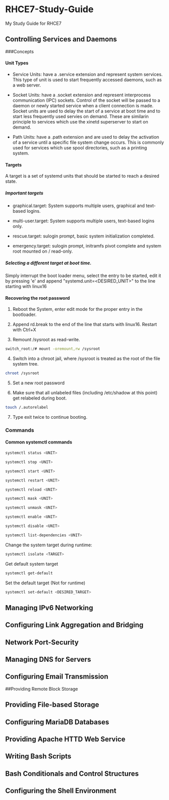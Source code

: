 # RHCE7-Study-Guide
My Study Guide for RHCE7



## Controlling Services and Daemons

###Concepts
#### Unit Types

* Service Units: have a .service extension and represent system services. This type of unit is used to start frequently accessed daemons, such as a web server.

* Socket Units: have a .socket extension and represent interprocess communication (IPC) sockets. Control of the socket will be passed to a daemon or newly started service when a client connection is made. Socket units are used to delay the start of a service at boot time and to start less frequently used servies on demand. These are similarin principle to services which use the xinetd superserver to start on demand.

* Path Units: have a .path extension and are used to delay the activation of a service until a specific file system change occurs. This is commonly used for services which use spool directories, such as a printing system.

#### Targets
A target is a set of systemd units that should be started to reach a desired state. 
##### Important targets
 
 * graphical.target: System supports multiple users, graphical and text-based logins.

 * multi-user.target: System supports multiple users, text-based logins only. 

 * rescue.target: sulogin prompt, basic system initialization completed.

 * emergency.target: sulogin prompt, initramfs pivot complete and system root mounted on / read-only.

 ##### Selecting a different target at boot time.
 Simply interrupt the boot loader menu, select the entry to be started, edit it by pressing 'e' and append "systemd.unit=<DESIRED_UNIT>" to the line starting with linux16

#### Recovering the root password

1. Reboot the System, enter edit mode for the proper entry in the bootloader. 

2. Append rd.break to the end of the line that starts with linux16. Restart with Ctrl+X

3. Remount /sysroot as read-write. 

```bash
switch_root:/# mount -oremount,rw /sysroot
```

4. Switch into a chroot jail, where /sysroot is treated as the root of the file system tree.

```bash
chroot /sysroot
```

5. Set a new root password

6. Make sure that all unlabeled files (including /etc/shadow at this point) get relabeled during boot. 

```bash
touch /.autorelabel
```

7. Type exit twice to continue booting.
### Commands
#### Common systemctl commands
```bash
systemctl status <UNIT>
```
```bash
systemctl stop <UNIT>
```
```bash
systemctl start <UNIT>
```
```bash
systemctl restart <UNIT>
```
```bash
systemctl reload <UNIT>
```
```bash
systemctl mask <UNIT>
```
```bash
systemctl unmask <UNIT>
```
```bash
systemctl enable <UNIT>
```
```bash
systemctl disable <UNIT>
```
```bash
systemctl list-dependencies <UNIT>
```
Change the system target during runtime: 
```bash
systemctl isolate <TARGET>
```
Get default system target
```bash
systemctl get-default
```
Set the default target (Not for runtime)
```bash
systemctl set-default <DESIRED_TARGET>
```

## Managing IPv6 Networking


## Configuring Link Aggregation and Bridging


## Network Port-Security


## Managing DNS for Servers


## Configuring Email Transmission


##Providing Remote Block Storage


## Providing File-based Storage


## Configuring MariaDB Databases


## Providing Apache HTTD Web Service


## Writing Bash Scripts



## Bash Conditionals and Control Structures


## Configuring the Shell Environment



